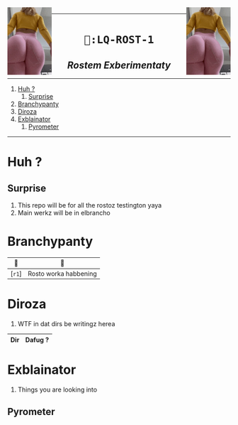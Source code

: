 
<img src="./l/l.gif" align="right" width="100">
<img src="./l/l.gif" align="left" width="100">

----

<h1 align="center"><code> 🦼:LQ-ROST-1 </code></h1>
<h2 align="center"><i> Rostem Exberimentaty </i></h2>

----
1. [Huh ?](#huh-)
   1. [Surprise](#surprise)
2. [Branchypanty](#branchypanty)
3. [Diroza](#diroza)
4. [Exblainator](#exblainator)
   1. [Pyrometer](#pyrometer)

----

# Huh ?

## Surprise 

1. This repo will be for all the rostoz testington yaya
2. Main werkz will be in elbrancho 

# Branchypanty 

🥼 | 🥼
|:--:|:--:|
[`r1`] | Rosto worka habbening


# Diroza

1. WTF in dat dirs be writingz herea 

Dir | Dafug ?
|:--:|:--:|


# Exblainator 

1. Things you are looking into 


## Pyrometer 

